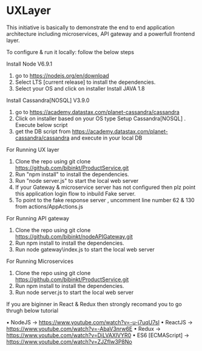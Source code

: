 # UXLayer

This initiative is basically to demonstrate the end to end application architecture including microservices,
API gateway and a powerfull frontend layer.

To configure & run it locally: follow the below steps

Install Node V6.9.1
1.	go to https://nodejs.org/en/download
2.	Select LTS [current release] to install the dependencies.
3.	Select your OS and click on installer
Install JAVA 1.8

Install Cassandra[NOSQL] V3.9.0
1.	go to https://academy.datastax.com/planet-cassandra/cassandra
2.	Click on installer based on your OS type
Setup Cassandra[NOSQL] . Execute below script
1.	get the DB script from https://academy.datastax.com/planet-cassandra/cassandra and execute in your local DB

For Running UX layer
1.	Clone the repo using git clone https://github.com/bibinkt/ProductService.git
2.	Run "npm install" to install the dependencies.
3.	Run "node server.js" to start the local web server
4.  If your Gateway & microservice server has not configured then plz point this application login flow to inbuild Fake server.
5.  To point to the fake response server , uncomment line number 62 & 130 from actions/AppActions.js

For Running API gateway
1.	Clone the repo using git clone https://github.com/bibinkt/nodeAPIGateway.git
2.	Run npm install to install the dependencies.
3.	Run node gateway\index.js to start the local web server

For Running Microservices
1.	Clone the repo using git clone https://github.com/bibinkt/ProductService.git
2.	Run npm install to install the dependencies.
3.	Run node server.js to start the local web server

If you are biginner in React & Redux then strongly recomand you to go thrugh below tutorial

•	NodeJS -> https://www.youtube.com/watch?v=-u-j7uqU7sI
•	ReactJS -> https://www.youtube.com/watch?v=-AbaV3nrw6E
•	Redux -> https://www.youtube.com/watch?v=DiLVAXlVYR0
•	ES6 [ECMAScript] -> https://www.youtube.com/watch?v=ZJZfIw3P8No

